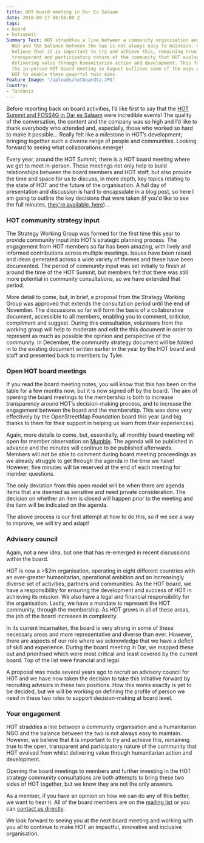 ```yaml
---
title: HOT board meeting in Dar Es Salaam
date: 2018-09-17 06:56:00 Z
tags:
- board
- hotsummit
Summary Text: HOT straddles a line between a community organisation and a humanitarian
  NGO and the balance between the two is not always easy to maintain. However, we
  believe that it is important to try and achieve this, remaining true to the open,
  transparent and participatory nature of the community that HOT evolved from whilst
  delivering value through humanitarian action and development. This feedback from
  the in-person HOT board meeting in August outlines some of the ways we want to evolve
  HOT to enable these powerful twin aims.
Feature Image: "/uploads/hotboardtz.JPG"
Country:
- Tanzania
---
```


Before reporting back on board activities, I’d like first to say that the [HOT Summit and FOSS4G in Dar es Salaam](https://2018.foss4g.org/) were incredible events! The quality of the conversation, the content and the company was so high and I’d like to thank everybody who attended and, especially, those who worked so hard to make it possible… Really felt like a milestone in HOT’s development; bringing together such a diverse range of people and communities. Looking forward to seeing what collaborations emerge!

Every year, around the HOT Summit, there is a HOT board meeting where we get to meet in-person. These meetings not only help to build relationships between the board members and HOT staff, but also provide the time and space for us to discuss, in more depth, key topics relating to the state of HOT and the future of the organisation. A full day of presentation and discussion is hard to encapsulate in a blog post, so here I am going to outline the key decisions that were taken (if you'd like to see the full minutes, [they're available, here](https://drive.google.com/open?id=1Rr9Wg-ZaY_qfFTlLtzHpCEOD_H0z-1Ux))...

### HOT community strategy input

The Strategy Working Group was formed for the first time this year to provide community input into HOT’s strategic planning process. The engagement from HOT members so far has been amazing, with lively and informed contributions across multiple meetings. Issues have been raised and ideas generated across a wide variety of themes and these have been documented. The period of community input was set initially to finish at around the time of the HOT Summit, but members felt that there was still more potential in community consultations, so we have extended that period.

More detail to come, but, in brief, a proposal from the Strategy Working Group was approved that extends the consultation period until the end of November. The discussions so far will form the basis of a collaborative document, accessible to all members, enabling you to comment, criticise, compliment and suggest. During this consultation, volunteers from the working group will help to moderate and edit the this document in order to represent as much as possible the opinion and perspective of the community. In December, the community strategy document will be folded in to the existing document written earlier in the year by the HOT board and staff and presented back to members by Tyler.

### Open HOT board meetings

If you read the board meeting notes, you will know that this has been on the table for a few months now, but it is now signed off by the board. The aim of opening the board meetings to the membership is both to increase transparency around HOT’s decision-making process, and to increase the engagement between the board and the membership. This was done very effectively by the OpenStreetMap Foundation board this year (and big thanks to them for their support in helping us learn from their experiences).

Again, more details to come, but, essentially, all monthly board meeting will open for member observation on [Mumble](https://www.mumble.com/). The agenda will be published in advance and the minutes will continue to be published afterwards. Members will not be able to comment during board meeting proceedings as we already struggle to get through the agenda in the time we have! However, five minutes will be reserved at the end of each meeting for member questions.

The only deviation from this open model will be when there are agenda items that are deemed as sensitive and need private consideration. The decision on whether an item is closed will happen prior to the meeting and the item will be indicated on the agenda.

The above process is our first attempt at how to do this, so if we see a way to improve, we will try and adapt!

### Advisory council

Again, not a new idea, but one that has re-emerged in recent discussions within the board.

HOT is now a >$2m organisation, operating in eight different countries with an ever-greater humanitarian, operational ambition and an increasingly diverse set of activities, partners and communities. As the HOT board, we have a responsibility for ensuring the development and success of HOT in achieving its mission. We also have a legal and financial responsibility for the organisation. Lastly, we have a mandate to represent the HOT community, through the membership. As HOT grows in all of these areas, the job of the board increases in complexity.

In its current incarnation, the board is very strong in some of these necessary areas and more representative and diverse than ever. However, there are aspects of our role where we acknowledge that we have a deficit of skill and experience. During the board meeting in Dar, we mapped these out and prioritised which were most critical and least covered by the current board. Top of the list were financial and legal.

A proposal was made several years ago to recruit an advisory council for HOT and we have now taken the decision to take this initiative forward by recruiting advisors in these two positions. How this works exactly is yet to be decided, but we will be working on defining the profile of person we need in these two roles to support decision-making at board level.

### Your engagement

HOT straddles a line between a community organisation and a humanitarian NGO and the balance between the two is not always easy to maintain. However, we believe that it is important to try and achieve this, remaining true to the open, transparent and participatory nature of the community that HOT evolved from whilst delivering value through humanitarian action and development.

Opening the board meetings to members and further investing in the HOT strategy community consultations are both attempts to bring these two sides of HOT together, but we know they are not the only answers.

As a member, if you have an opinion on how we can do any of this better, we want to hear it. All of the board members are on the [mailing list](mailto:membership@hotosm.org) or you can [contact us directly](mailto:board@hotosm.org).

We look forward to seeing you at the next board meeting and working with you all to continue to make HOT an impactful, innovative and inclusive organisation.